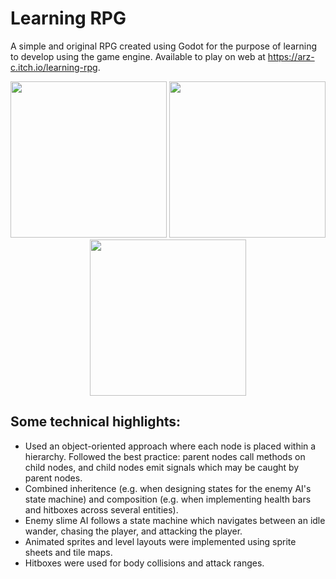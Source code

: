 # Learning RPG
A simple and original RPG created using Godot for the purpose of learning to develop using the game engine. Available to play on web at https://arz-c.itch.io/learning-rpg.

<p align="center">
  <img src="https://github.com/user-attachments/assets/b4a600d1-b2da-4667-be43-cbec1343fbaa" width="250" height="250">
  <img src="https://github.com/user-attachments/assets/0ebd4d60-17cf-41b0-af7a-7958a302f834" width="250" height="250">
  <img src="https://github.com/user-attachments/assets/3a300919-0c9e-4b19-bdef-f0dc91705142" width="250" height="250">
</p>

## Some technical highlights:
- Used an object-oriented approach where each node is placed within a hierarchy. Followed the best practice: parent nodes call methods on child nodes, and child nodes emit signals which may be caught by parent nodes.
- Combined inheritence (e.g. when designing states for the enemy AI's state machine) and composition (e.g. when implementing health bars and hitboxes across several entities).
- Enemy slime AI follows a state machine which navigates between an idle wander, chasing the player, and attacking the player.
- Animated sprites and level layouts were implemented using sprite sheets and tile maps.
- Hitboxes were used for body collisions and attack ranges.
